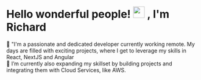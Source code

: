 # Hello wonderful people! <img src="https://raw.githubusercontent.com/MartinHeinz/MartinHeinz/master/wave.gif" width="30px"> , I'm Richard
🔭 "I'm a passionate and dedicated developer currently working remote. My days are filled with exciting projects, where I get to leverage my skills in React, NextJS and Angular <br>
🌱 I’m currently also expanding my skillset by building projects and integrating them with Cloud Services, like AWS. <br>


   
 

